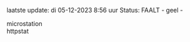 laatste update: 
di 05-12-2023  8:56   uur 
Status: FAALT - geel - 
<div class="service Y">microstation</div><div class="service G">httpstat</div>